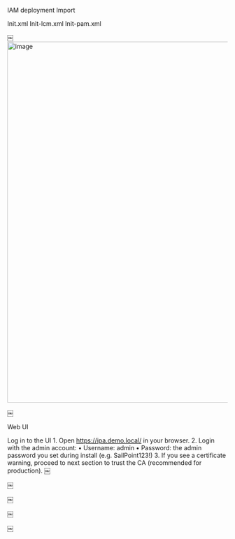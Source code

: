 IAM deployment
Import 

Init.xml
Init-lcm.xml
Init-pam.xml


￼<img width="826" alt="image" src="https://github.com/user-attachments/assets/b4b77710-dd94-4087-b90c-82fb2ff5a1a5">

￼

Web UI 

Log in to the UI
	1.	Open https://ipa.demo.local/ in your browser.
	2.	Login with the admin account:
	•	Username: admin
	•	Password: the admin password you set during install (e.g. SailPoint123!)
	3.	If you see a certificate warning, proceed to next section to trust the CA (recommended for production).
￼



￼

￼

￼

￼


